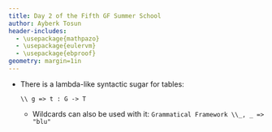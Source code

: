 ```yaml
---
title: Day 2 of the Fifth GF Summer School
author: Ayberk Tosun
header-includes:
  - \usepackage{mathpazo}
  - \usepackage{eulervm}
  - \usepackage{ebproof}
geometry: margin=1in
---
```


* There is a lambda-like syntactic sugar for tables:
    ```Grammatical Framework
    \\ g => t : G -> T
    ```
    - Wildcards can also be used with it:
          ```Grammatical Framework
          \\_, _ => "blu"
          ```
